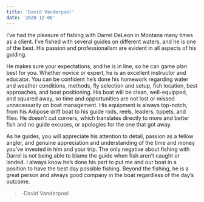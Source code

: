 ```yaml
---
title: 'David Vanderpool'
date: '2020-12-06'
---
```


I’ve had the pleasure of fishing with Darrel DeLeon in Montana many times as a client. I’ve fished with several guides on different waters, and he is one of the best. His passion and professionalism are evident in all aspects of his guiding.

He makes sure your expectations, and he is in line, so he can game plan best for you. Whether novice or expert, he is an excellent instructor and educator. You can be confident he’s done his homework regarding water and weather conditions, methods, fly selection and setup, fish location, best approaches, and boat positioning. His boat will be clean, well-equipped, and squared away, so time and opportunities are not lost or missed unnecessarily on boat management. His equipment is always top-notch, from his Adipose drift boat to his guide rods, reels, leaders, tippets, and flies. He doesn’t cut corners, which translates directly to more and better fish and no guide excuses, or apologies for the one that got away.

As he guides, you will appreciate his attention to detail, passion as a fellow angler, and genuine appreciation and understanding of the time and money you’ve invested in him and your trip. The only negative about fishing with Darrel is not being able to blame the guide when fish aren’t caught or landed. I always know he’s done his part to put me and our boat in a position to have the best day possible fishing. Beyond the fishing, he is a great person and always good company in the boat regardless of the day’s outcome.

> \-David Vanderpool

